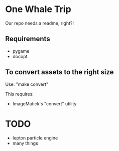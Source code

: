 One Whale Trip
==============
Our repo needs a readme, right?!

Requirements
------------
* pygame
* docopt

To convert assets to the right size
-----------------------------------

Use: "make convert"

This requires:

* ImageMatick's "convert" utility

TODO
====
* lepton particle engine
* many things
